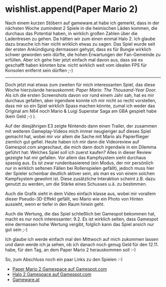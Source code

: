 # wishlist.append(Paper Mario 2)

<p>Nach einem kurzen St&ouml;bern auf gameware.at habe ich gemerkt, dass in der n&auml;chsten Woche zumindest 2 Spiele in die heimischen L&auml;den kommen, die durchaus das Potential haben, in wirklich gro&szlig;en Zahlen &uuml;ber die Ladentresen zu gehen. Da h&auml;tten wir zum einen einmal Halo 2. Ich glaube dazu brauche ich hier nicht wirklich etwas zu sagen. Das Spiel wurde seit der ersten Ank&uuml;ndigung dermassen gehypt, dass es f&uuml;r Bungie wirklich schwer geworden sein d&uuml;rfte, die hohen Erwartungen der Fan-Gemeinde zu erf&uuml;llen. Aber ich gehe hier jetzt einfach mal davon aus, dass sie es geschafft haben k&ouml;nnten bzw. nicht wirklich weit vom idealen FPS f&uuml;r Konsolen entfernt sein d&uuml;rften ;-)</p>

-------------------------------


<p>Doch jetzt mal etwas zum zweiten f&uuml;r mich interessanten Spiel, das diese Woche hierzulande herauskommt: <em>Paper Mario: The Thousand-Year Door</em>. Als ich die ersten Screenshots davon vor rund einem Jahr sah, hat es mir durchaus gefallen, aber irgendwie konnte ich mir nicht so recht vorstellen, dass mir so ein Spiel wirklich Spass machen k&ouml;nnte, zumal ich weder das Original am N64 noch Mario &amp; Luigi Superstar Saga am GBA gespielt habe (kein Geld ;-) ).</p>
<p>Auf der diesj&auml;hrigen E3 zeigte Nintendo dann einen Trailer, der zusammen mit weiteren Gameplay-Videos mich immer neugieriger auf dieses Spiel gemacht hat, wobei mir vor allem die Sache mit Mario als Papierflieger ziemlich gut gefiel. Heute haben ich mir dann die Videoreview auf Gamespot.com angeschaut, die mich dann doch irgendwie in ein Dilemma gef&uuml;hrt hat: Welches Spiel soll ich zuerst kaufen? Alles in dieser Review gezeigte hat mir gefallen. Vor allem das Kampfsystem sieht durchaus spassig aus. Es ist zwar rundenbasierend (ein Modus, der mir pers&ouml;nlich nur in wirklich seltenen F&auml;llen bei Rollenspielen gef&auml;llt), jedoch muss hier der Spieler scheinbar deutlich aktiver sein, als man es von einem solchen Kampfsystem gewohnt ist. Diese zus&auml;tzliche Interaktion scheint z.B. dazu genutzt zu werden, um die St&auml;rke eines Schusses u.&auml;. zu bestimmen.</p>
<p>Auch die Grafik sieht in dem Video einfach klasse aus, wobei mir vorallem dieser Pseudo-3D-Effekt gef&auml;llt, wo Mario wie ein Photo von Hinten aussieht, wenn er tiefer in den Raum hinein geht.</p>
<p>Auch die Wertung, die das Spiel schlie&szlig;lich bei Gamespot bekommen hat, macht es nur noch interessanter: 9.2. Es ist wirklich selten, dass Gamespot eine dermassen hohe Wertung vergibt, folglich kann das Spiel ansich nur gut sein ;-)</p>
<p>Ich glaube ich werde einfach mal den Mittwoch auf mich zukommen lassen und dann werde ich ja sehen, ob ich danach noch genug Geld f&uuml;r den 12.11. habe, f&uuml;r den Tag, an dem Paper Mario 2 herauskommen soll :-)</p>
<p>So, zum Abschluss noch ein paar Links zu den Spielen :-)
<ins><ul>
	<li><a href="http://www.gamespot.com/gamecube/rpg/papermario2/index.html?q=paper">Paper Mario 2 Gamespace auf Gamespot.com</a></li>
	<li><a href="http://www.gamespot.com/xbox/action/halo2/index.html?q=halo">Halo 2 Gamespace auf Gamespot.com</a></li>
	<li><a href="http://www.gameware.at">Gameware.at</a></li>
</ul></ins></p>
